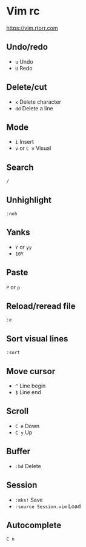 # Vim rc

https://vim.rtorr.com

## Undo/redo

* `u` Undo
* `U` Redo

## Delete/cut

* `x`  Delete character
* `dd` Delete a line

## Mode

* `i`          Insert
* `v` or `C v` Visual

## Search

`/`

## Unhighlight

`:noh`

## Yanks

* `Y` or `yy`
* `10Y`

## Paste

`P` or `p`

## Reload/reread file

`:e`

## Sort visual lines

`:sort`

## Move cursor

* `^` Line begin
* `$` Line end

## Scroll

* `C e` Down
* `C y` Up

## Buffer

* `:bd` Delete

## Session

* `:mks!`               Save
* `:source Session.vim` Load

## Autocomplete

`C n`

